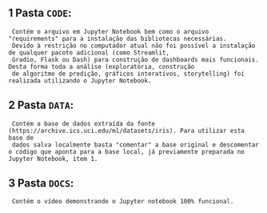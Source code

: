 ## 1 Pasta `CODE`:
     Contém o arquivo em Jupyter Notebook bem como o arquivo "requirements" para a instalação das bibliotecas necessárias.
     Devido à restrição no computador atual não foi possível a instalação de qualquer pacote adicional (como Streamlit, 
     Gradio, Flask ou Dash) para construção de dashboards mais funcionais. Desta forma toda a análise (exploratória, construção
     de algoritmo de predição, gráficos interativos, storytelling) foi realizada utilizando o Jupyter Notebook.
   
## 2 Pasta `DATA`:
     Contém a base de dados extraída da fonte (https://archive.ics.uci.edu/ml/datasets/iris). Para utilizar esta base de 
     dados salva localmente basta "comentar" a base original e descomentar o código que aponta para a base local, já previamente preparada no Jupyter Notebook, item 1.

## 3 Pasta `DOCS`:
     Contém o vídeo demonstrando o Jupyter notebook 100% funcional.
